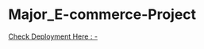 ﻿# Major_E-commerce-Project

[Check Deployment Here : -](https://major-e-commerce-project-dj0x.onrender.com/)

